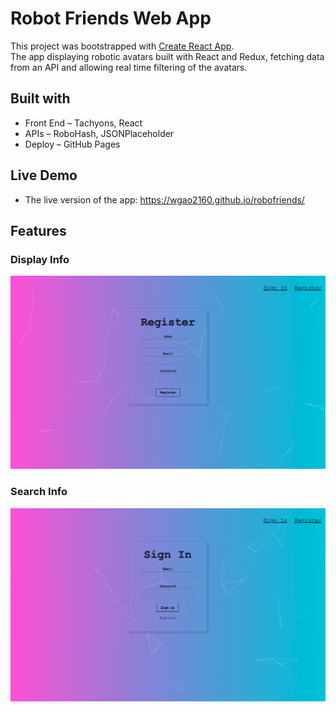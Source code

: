 # Robot Friends Web App
This project was bootstrapped with [Create React App](https://create-react-app.dev/).<br>
The app displaying robotic avatars built with React and Redux, fetching data from an API and allowing real time filtering of the avatars.


## Built with
* Front End – Tachyons, React
* APIs – RoboHash, JSONPlaceholder
* Deploy – GitHub Pages


## Live Demo
* The live version of the app: https://wgao2160.github.io/robofriends/


## Features

### Display Info
![main page](https://github.com/wgao2160/face-recognition/blob/main/img/register.jpg?raw=true)

### Search Info
![main page](https://github.com/wgao2160/face-recognition/blob/main/img/signin.jpg?raw=true)
